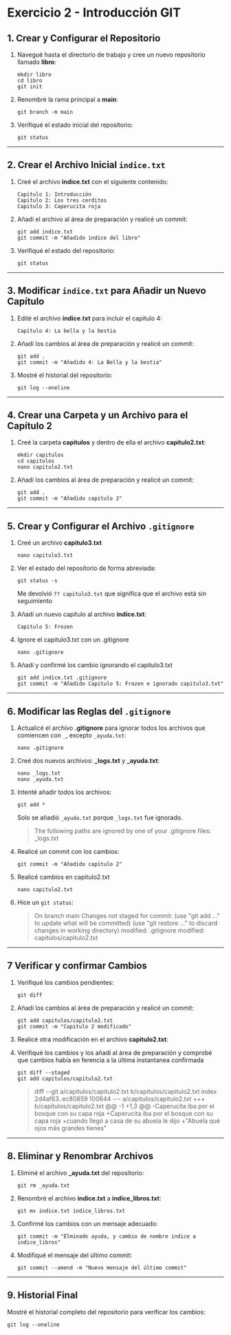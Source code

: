 
# Exercicio 2 - Introducción GIT

## 1. Crear y Configurar el Repositorio

1. Navegué hasta el directorio de trabajo y cree un nuevo repositorio llamado **libro**:
   ```
   mkdir libro
   cd libro
   git init
   ```

2. Renombré la rama principal a **main**:
   ```
   git branch -m main
   ```

3. Verifiqué el estado inicial del repositorio:
   ```
   git status
   ```

---

## 2. Crear el Archivo Inicial `indice.txt`

1. Creé el archivo **indice.txt** con el siguiente contenido:
   ```
   Capitulo 1: Introducción
   Capitulo 2: Los tres cerditos
   Capitulo 3: Caperucita roja
   ```

2. Añadí el archivo al área de preparación y realicé un commit:
   ```
   git add indice.txt
   git commit -m "Añadido indice del libro"
   ```

3. Verifiqué el estado del repositorio:
   ```
   git status
   ```

---

## 3. Modificar `indice.txt` para Añadir un Nuevo Capítulo

1. Edité el archivo **indice.txt** para incluir el capítulo 4:
   ```
   Capitulo 4: La bella y la bestia
   ```

2. Añadí los cambios al área de preparación y realicé un commit:
   ```
   git add .
   git commit -m "Añadido 4: La Bella y la bestia"
   ```

3. Mostré el historial del repositorio:
   ```
   git log --oneline
   ```

---

## 4. Crear una Carpeta y un Archivo para el Capítulo 2

1. Creé la carpeta **capitulos** y dentro de ella el archivo **capitulo2.txt**:
   ```
   mkdir capitulos
   cd capitulos
   nano capitulo2.txt
   ```

2. Añadí los cambios al área de preparación y realicé un commit:
   ```
   git add .
   git commit -m "Añadido capitulo 2"
   ```

---

## 5. Crear y Configurar el Archivo `.gitignore`

1. Creé un archivo **capitulo3.txt** 
   ```
   nano capitulo3.txt
   ```

2. Ver el estado del repositorio de forma abreviada:
   ````
   git status -s
   `````
   Me devolvió `?? capitulo3.txt` que significa que el archivo está sin seguimiento

3. Añadí un nuevo capítulo al archivo **indice.txt**:
   ```
   Capitulo 5: Frozen
   ```
4. Ignore el capitulo3.txt con un .gitignore
   ```
   nano .gitignore
   ```
5. Añadí y confirmé los cambio ignorando el capitulo3.txt
   ```
   git add indice.txt .gitignore
   git commit -m "Añadido Capitulo 5: Frozen e ignorado capitulo3.txt"
   ```

---

## 6. Modificar las Reglas del `.gitignore`

1. Actualicé el archivo **.gitignore** para ignorar todos los archivos que comiencen con `_`, excepto `_ayuda.txt`:
   ```
   nano .gitignore
   ```

2. Creé dos nuevos archivos: **_logs.txt** y **_ayuda.txt**:
   ```
   nano _logs.txt
   nano _ayuda.txt
   ```

3. Intenté añadir todos los archivos:
   ```
   git add *
   ```
   Solo se añadió `_ayuda.txt` porque `_logs.txt` fue ignorado.
   > The following paths are ignored by one of your .gitignore files:
   _logs.txt

4. Realicé un commit con los cambios:
   ```
   git commit -m "Añadido capitulo 2"
   ```
5. Realicé cambios en capitulo2.txt
   ````
   nano capitulo2.txt
   `````
6. Hice un `git status`:
   >  On branch main
      Changes not staged for commit:
      (use "git add <file>..." to update what will be committed)
      (use "git restore <file>..." to discard changes in working directory)
      modified:   .gitignore
      modified:   capitulos/capitulo2.txt


---

## 7 Verificar y confirmar Cambios

1. Verifiqué los cambios pendientes:
   ```
   git diff
   ```

2. Añadí los cambios al área de preparación y realicé un commit:
   ```
   git add capitulos/capitulo2.txt
   git commit -m "Capitulo 2 modificado"
   ```

3. Realicé otra modificación en el archivo **capitulo2.txt**:

4. Verifiqué los cambios y los añadí al área de preparación y comprobé que cambios había en ferencia a la última instantanea confirmada
   ```
   git diff --staged
   git add capitulos/capitulo2.txt
   ```
   > diff --git a/capitulos/capitulo2.txt b/capitulos/capitulo2.txt
      index 2d4af63..ec80859 100644
      --- a/capitulos/capitulo2.txt
      +++ b/capitulos/capitulo2.txt
      @@ -1 +1,3 @@
      -Caperucita iba por el bosque con su capa roja
      +Caperucita iba por el bosque con su capa roja 
      +cuando llegó a casa de su abuela le dijo 
      +"Abuela qué ojos más grandes tienes"

---

## 8. Eliminar y Renombrar Archivos

1. Eliminé el archivo **_ayuda.txt** del repositorio:
   ```
   git rm _ayuda.txt
   ```

2. Renombré el archivo **indice.txt** a **indice_libros.txt**:
   ```
   git mv indice.txt indice_libros.txt
   ```

3. Confirmé los cambios con un mensaje adecuado:
   ```
   git commit -m "Elminado ayuda, y cambio de nombre indice a indice_libros"
   ```

4. Modifiqué el mensaje del último commit:
   ```
   git commit --amend -m "Nuevo mensaje del último commit"
   ```

---

## 9. Historial Final

Mostré el historial completo del repositorio para verificar los cambios:
```
git log --oneline
```


